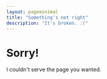 ```yaml
---
layout: pageminimal
title: "Something's not right"
description: "It's broken. :("
---
```


<div class="text-center">
  <h1>Sorry!</h1>
  <p>I couldn't serve the page you wanted.</p>
</div>
